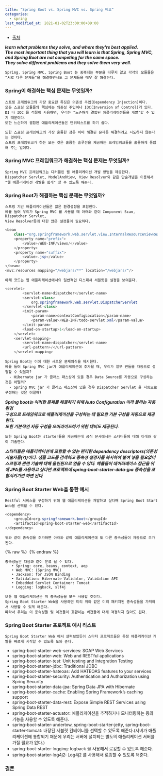 ```yaml
---
title: "Spring Boot vs. Spring MVC vs. Spring 비교"
categories: 
  - spring
last_modified_at: 2021-01-02T23:00:00+09:00
---
```


- [출처](https://dzone.com/articles/spring-boot-vs-spring-mvc-vs-spring-how-do-they-compare)

***learn what problems they solve, and where they're best applied.***<br> 
***The most important thing that you will learn is that Spring, Spring MVC, and Spring Boot are not competing for the same space.***<br>
***They solve different problems and they solve them very well.***

    Spring, Spring MVC, Spring Boot 는 중복되는 부분을 다루지 않고 각각의 모듈들은
    "서로 다른 문제들"을 해결하면서도 그 문제들을 매우 잘 해결한다.
      
### Spring이 해결하는 핵심 문제는 무엇일까?
    스프링 프레임워크의 가장 중요한 특징은 의존성 주입(Dependency Injection)이다. 
    모든 스프링 모듈들의 핵심에는 의존성 주입이나 IOC(Inversion of Control)가 있다.
    DI 나 IOC 를 적절히 사용하면, 우리는 "느슨하게 결합된 애플리케이션들을 개발"할 수 있기 때문이다.
    또한 느슨하게 결합된 애플리케이션들은 단위테스트를 하기 쉽다. 
    
    또한 스프링 프레임워크의 가장 훌륭한 점은 이미 해결된 문제를 해결하려고 시도하지 않는다는 것이다.
    스프링 프레임워크가 하는 모든 것은 훌륭한 솔루션을 제공하는 프레임워크들을 훌륭하게 통합해 주는 일이다.
    
### Spring MVC 프레임워크가 해결하는 핵심 문제는 무엇일까?
    Spring MVC 프레임워크는 디커플된 웹 애플리케이션 개발 방법을 제공한다.
    Dispatcher Servlet, ModelAndView, View Resolver와 같은 단순개념을 이용해서
    "웹 애플리케이션 개발을 쉽게" 할 수 있도록 해준다.
    
### Spring Boot가 해결하는 핵심 문제는 무엇일까?
    스프링 기반 애플리케이션들은 많은 환경설정을 포함한다.
    예를 들어 우리가 Spring MVC 를 사용할 때 아래와 같이 Component Scan, Dispatcher Servlet,
    View Resolver등에 대한 많은 설정들이 필요하다.
    
```java
<bean
    class="org.springframework.web.servlet.view.InternalResourceViewResolver">
    <property name="prefix">
        <value>/WEB-INF/views/</value>
    </property>
    <property name="suffix">
        <value>.jsp</value>
    </property>
</bean>
<mvc:resources mapping="/webjars/**" location="/webjars/"/>
```

    아래 코드는 웹 애플리케이션에서의 일반적인 디스패쳐 서블릿을 설정을 보여준다.
    
```java
<servlet>
        <servlet-name>dispatcher</servlet-name>
        <servlet-class>
            org.springframework.web.servlet.DispatcherServlet
        </servlet-class>
        <init-param>
            <param-name>contextConfigLocation</param-name>
            <param-value>/WEB-INF/todo-servlet.xml</param-value>
        </init-param>
        <load-on-startup>1</load-on-startup>
    </servlet>
    <servlet-mapping>
        <servlet-name>dispatcher</servlet-name>
        <url-pattern>/</url-pattern>
    </servlet-mapping>
```

    Spring Boot는 이에 대한 새로운 문제의식을 제시한다.
    예를 들어 Spring MVC jar가 애플리케이션에 추가될 때, 우리가 일부 빈들을 자동으로 설정할 수 있을까?
      - Hibernate jar 가 클래스 패스상에 있을 경우 Data Source를 자동으로 구성하는 것은 어떨까?
      - Spring MVC jar 가 클래스 패스상에 있을 경우 Dispatcher Servlet 을 자동으로 구성하는 것은 어떨까?

***Spring boot는 이러한 문제를 해결하기 위해 Auto Configuration 이라 불리는 자동 환경<br>
구성으로 프레임워크로 애플리케이션을 구성하는 데 필요한 기본 구성을 자동으로 제공한다.***<br>
***또한 기본적인 자동 구성을 오버라이드하기 위한 대비도 제공된다.***


    또한 Spring Boot는 starter들을 제공하는데 공식 문서에서는 스타터들에 대해 아래와 같이 기술한다.

***스타터들은 애플리케이션에 포함할 수 있는 편리한 dependency descriptors(의존성 서술자들(?))이다.
샘플 코드를 검색하고 종속성 설명자를 복사하여 붙여 넣을 필요없이 스프링과 관련 기술에 대해 올인원으로 얻을 수 있다.
예를들어 데이터베이스 접근을 위해 JPA를 사용하고 싶다면 프로젝트에 spring-boot-starter-data-jpa 종속성을 포함시키기만 하면 된다.***


### Spring Boot Starter Web을 통한 예시
    Restful 서비스를 구성하기 위해 웹 애플리케이션을 개발하고 싶다며 Spring Boot Start Web을 선택할 수 있다.

```java
<dependency>
    <groupId>org.springframework.boot</groupId>
    <artifactId>spring-boot-starter-web</artifactId>
</dependency>
```
    
    위와 같이 종속성을 추가하면 아래와 같이 애플리케이션에 또 다른 종속성들이 자동으로 추가된다.
{% raw %} <img src="https://chohongjae.github.io/assets/img/20210102spring-springboot-springmvc/spring-boot-start-web.png" alt=""> {% endraw %}    

    종속성들은 다음과 같이 분류 될 수 있다. 
       • Spring: core, beans, context, aop
       • Web MVC: (Spring MVC)
       • Jackson: for JSON Binding
       • Validation: Hibernate Validator, Validation API
       • Embedded Servlet Container: Tomcat
       • Logging: logback, slf4j
       
    보통 웹 애플리케이션은 위 종속성들을 모두 사용할 것이다.
    Spring Boot Starter Web을 사용하면 미리 위와 같은 미리 패키지된 종속성들을 가져와서 사용할 수 있게 해준다.
    따라서 우리는 이 종속성들 및 이것들이 호환하는 버전들에 대해 걱정하지 않아도 된다.
    
### Spring Boot Starter 프로젝트 예시 리스트
    Spring Boot Starter Web 에서 살펴보았듯이 스타터 프로젝트들은 특정 애플리케이션 개발을 빠르게 시작할 수 있도록 도와 준다.
- spring-boot-starter-web-services: SOAP Web Services
- spring-boot-starter-web: Web and RESTful applications
- spring-boot-starter-test: Unit testing and Integration Testing
- spring-boot-starter-jdbc: Traditional JDBC
- spring-boot-starter-hateoas: Add HATEOAS features to your services
- spring-boot-starter-security: Authentication and Authorization using Spring Security
- spring-boot-starter-data-jpa: Spring Data JPA with Hibernate
- spring-boot-starter-cache: Enabling Spring Framework’s caching support
- spring-boot-starter-data-rest: Expose Simple REST Services using Spring Data REST
- spring-boot-starter-actuator: 애플리케이션을 추적하거나 모니터링하는 등의 기능을 사용할 수 있도록 해준다. 
- spring-boot-starter-undertow, spring-boot-starter-jetty, spring-boot-starter-tomcat: 내장된 서블릿 컨테이너를 선택할 수 있도록 해준다.(서버가 애플리케이션에 통합되기 때문에 우리는 서버에 설치되는 별도의 애플리케이션 서버를 가질 필요가 없다.)
- spring-boot-starter-logging: logback 을 사용해서 로깅할 수 있도록 해준다.
- spring-boot-starter-log4j2: Log4j2 를 사용해서 로깅할 수 있도록 해준다.

### 결론
    